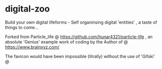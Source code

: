 # digital-zoo

Build your own digital lifeforms - Self organinsing digital 'entities' , a taste of things to come...

Forked from Particle_life @  https://github.com/hunar4321/particle-life , an absolute 'Genius' example work of coding by the Author of @ https://www.brainxyz.com/

The favicon would have been impossible (litrally) without the use of 'Gifski' @  


